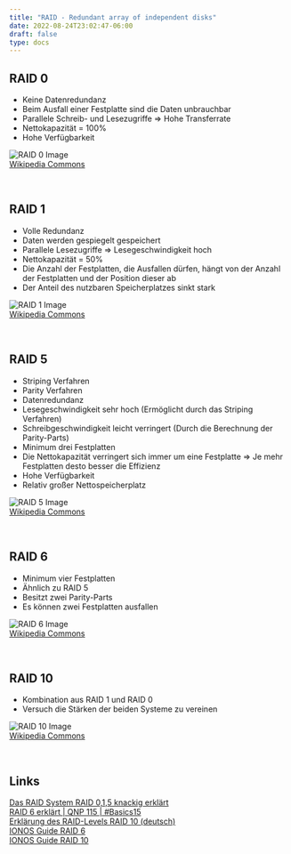 ```yaml
---
title: "RAID - Redundant array of independent disks"
date: 2022-08-24T23:02:47-06:00
draft: false
type: docs
---
```


## RAID 0

- Keine Datenredundanz
- Beim Ausfall einer Festplatte sind die Daten unbrauchbar
- Parallele Schreib- und Lesezugriffe => Hohe Transferrate
- Nettokapazität = 100%
- Hohe Verfügbarkeit

![RAID 0 Image](/Assets/AbschlusspruefungTeil1/RAID_0.svg)  
[Wikipedia Commons](https://commons.wikimedia.org/wiki/File:RAID_0.svg)

<br>

## RAID 1

- Volle Redundanz
- Daten werden gespiegelt gespeichert
- Parallele Lesezugriffe => Lesegeschwindigkeit hoch
- Nettokapazität = 50%
- Die Anzahl der Festplatten, die Ausfallen dürfen, hängt von der Anzahl der Festplatten und der Position dieser ab
- Der Anteil des nutzbaren Speicherplatzes sinkt stark

![RAID 1 Image](/Assets/AbschlusspruefungTeil1/RAID_1.svg)  
[Wikipedia Commons](https://commons.wikimedia.org/wiki/File:RAID_1.svg)

<br>

## RAID 5

- Striping Verfahren
- Parity Verfahren
- Datenredundanz
- Lesegeschwindigkeit sehr hoch (Ermöglicht durch das Striping Verfahren)
- Schreibgeschwindigkeit leicht verringert (Durch die Berechnung der Parity-Parts)
- Minimum drei Festplatten
- Die Nettokapazität verringert sich immer um eine Festplatte => Je mehr Festplatten desto besser die Effizienz
- Hohe Verfügbarkeit
- Relativ großer Nettospeicherplatz

![RAID 5 Image](/Assets/AbschlusspruefungTeil1/RAID_5.svg)  
[Wikipedia Commons](https://commons.wikimedia.org/wiki/File:RAID_5.svg)

<br>

## RAID 6

- Minimum vier Festplatten
- Ähnlich zu RAID 5
- Besitzt zwei Parity-Parts
- Es können zwei Festplatten ausfallen

![RAID 6 Image](/Assets/AbschlusspruefungTeil1/RAID_6.svg)  
[Wikipedia Commons](https://commons.wikimedia.org/wiki/File:RAID_6.svg)

<br>

## RAID 10

- Kombination aus RAID 1 und RAID 0
- Versuch die Stärken der beiden Systeme zu vereinen

![RAID 10 Image](/Assets/AbschlusspruefungTeil1/RAID_10.svg)  
[Wikipedia Commons](https://commons.wikimedia.org/wiki/File:RAID_10.svg)

<br>

## Links

[Das RAID System RAID 0,1,5 knackig erklärt](https://www.youtube.com/watch?v=IM5aXVXh2Jo)  
[RAID 6 erklärt | QNP 115 | #Basics15](https://www.youtube.com/watch?v=0H2nvtuY8cg)  
[Erklärung des RAID-Levels RAID 10 (deutsch)](https://www.youtube.com/watch?v=Lw76leQOUdg)  
[IONOS Guide RAID 6](https://www.ionos.de/digitalguide/server/sicherheit/raid-6/)  
[IONOS Guide RAID 10](https://www.ionos.de/digitalguide/server/sicherheit/raid-10/)
